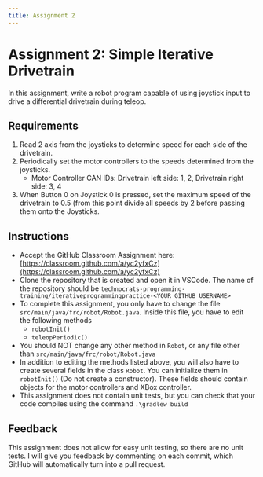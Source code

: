 ```yaml
---
title: Assignment 2
---
```

# Assignment 2: Simple Iterative Drivetrain
In this assignment, write a robot program capable of using joystick input to drive a differential drivetrain during teleop.
## Requirements
1. Read 2 axis from the joysticks to determine speed for each side of the drivetrain.
2. Periodically set the motor controllers to the speeds determined from the joysticks.
    * Motor Controller CAN IDs: Drivetrain left side: 1, 2, Drivetrain right side: 3, 4
3. When Button 0 on Joystick 0 is pressed, set the maximum speed of the drivetrain to 0.5 (from this point divide all speeds by 2 before passing them onto the Joysticks.
## Instructions
* Accept the GitHub Classroom Assignment here: [https://classroom.github.com/a/yc2yfxCz](https://classroom.github.com/a/yc2yfxCz)
* Clone the repository that is created and open it in VSCode. The name of the repository should be `technocrats-programming-training/iterativeprogrammingpractice-<YOUR GITHUB USERNAME>`
* To complete this assignment, you only have to change the file `src/main/java/frc/robot/Robot.java`. Inside this file, you have to edit the following methods
  * `robotInit()`
  * `teleopPeriodic()`
* You should NOT change any other method in `Robot`, or any file other than `src/main/java/frc/robot/Robot.java`
* In addition to editing the methods listed above, you will also have to create several fields in the class `Robot`. You can initialize them in `robotInit()` (Do not create a constructor). These fields should contain objects for the motor controllers and XBox controller.
* This assignment does not contain unit tests, but you can check that your code compiles using the command `.\gradlew build`

## Feedback
This assignment does not allow for easy unit testing, so there are no unit tests. I will give you feedback by commenting on each commit, which GitHub will automatically turn into a pull request.
